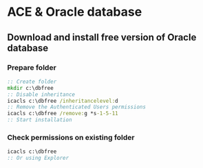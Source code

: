 # ACE & Oracle database

## Download and install free version of Oracle database

### Prepare folder
```bat
:: Create folder
mkdir c:\dbfree
:: Disable inheritance
icacls c:\dbfree /inheritancelevel:d
:: Remove the Authenticated Users permissions
icacls c:\dbfree /remove:g *s-1-5-11
:: Start installation
```

### Check permissions on existing folder
```bat
icacls c:\dbfree
:: Or using Explorer
```
